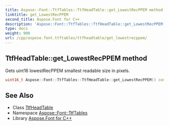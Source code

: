 ```yaml
---
title: Aspose::Font::TtfTables::TtfHeadTable::get_LowestRecPPEM method
linktitle: get_LowestRecPPEM
second_title: Aspose.Font for C++
description: 'Aspose::Font::TtfTables::TtfHeadTable::get_LowestRecPPEM method. Gets uint16 lowestRecPPEM smallest readable size in pixels in C++.'
type: docs
weight: 900
url: /cpp/aspose.font.ttftables/ttfheadtable/get_lowestrecppem/
---
```

## TtfHeadTable::get_LowestRecPPEM method


Gets uint16 lowestRecPPEM smallest readable size in pixels.

```cpp
uint16_t Aspose::Font::TtfTables::TtfHeadTable::get_LowestRecPPEM() const
```

## See Also

* Class [TtfHeadTable](../)
* Namespace [Aspose::Font::TtfTables](../../)
* Library [Aspose.Font for C++](../../../)

